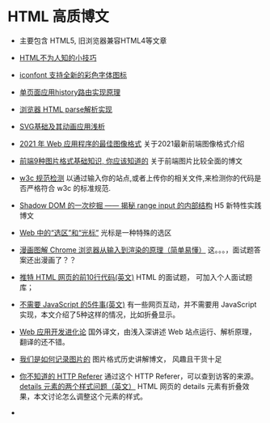 # HTML 高质博文
* 主要包含 HTML5, 旧浏览器兼容HTML4等文章

* [HTML不为人知的小技巧](https://markodenic.com/html-tips/)
* [iconfont 支持全新的彩色字体图标](https://zhuanlan.zhihu.com/p/377136770?utm_source=wechat_session&utm_medium=social&utm_oi=27714312470528&s_r=0) 
* [单页面应用history路由实现原理](https://cloud.tencent.com/developer/article/1653836)
* [浏览器 HTML parse解析实现](https://mp.weixin.qq.com/s/ku6yNZqIKH9wBSGbUdhW0A)
* [SVG基础及其动画应用浅析](https://mp.weixin.qq.com/s/y7ixXeUcyDkTMCpP9V9Ygw) 
* [2021 年 Web 应用程序的最佳图像格式](https://mp.weixin.qq.com/s/KQgp_4l0h3F9X5qDUHkkrQ) 关于2021最新前端图像格式介绍
* [前端9种图片格式基础知识, 你应该知道的](https://juejin.cn/post/7000154907156152327#comment) 关于前端图片比较全面的博文
* [w3c 规范检测](http://jigsaw.w3.org/css-validator/#validate_by_uri) 以通过输入你的站点,或者上传你的相关文件,来检测你的代码是否严格符合 w3c 的标准规范.
* [Shadow DOM 的一次挖掘 —— 揭秘 range input 的内部结构](https://mp.weixin.qq.com/s/sYnU-yUiuRF6gMTV3cvU2w) H5 新特性实践博文
* [Web 中的“选区”和“光标”](https://mp.weixin.qq.com/s/EgWOcjLldO5VQrto5XYNJQ) 光标是一种特殊的选区
* [漫画图解 Chrome 浏览器从输入到渲染的原理（简单易懂）](https://mp.weixin.qq.com/s/KyJZQJsMMGqa91tVLljyvQ) 这。。。，面试题答案还出漫画了？？
* [推特 HTML 网页的前10行代码(英文)](https://css-tricks.com/explain-the-first-10-lines-of-twitter-source-code/) HTML 的面试题， 可加入个人面试题库；
* [不需要 JavaScript 的5件事(英文)](https://lexoral.com/blog/you-dont-need-js/) 有一些网页互动，并不需要用 JavaScript 实现，本文介绍了5种这样的情况，比如折叠显示。
* [Web 应用开发进化论](https://mp.weixin.qq.com/s/RJ2c7k577XdZ3LhXHHeXMQ) 国外译文，由浅入深讲述 Web 站点运行、解析原理， 翻译的还不错。
* [我们是如何记录图片的](https://mp.weixin.qq.com/s?__biz=Mzg3OTYwMjcxMA==&mid=2247487530&idx=1&sn=9cb522e34b28e1c989c3606add4a3fd7&chksm=cf00ad53f8772445c4f9e57242cac26e01f769f2c84a6ca03a5d10ef2c487e52a4c6d7e5acdb&token=903578161&lang=zh_CN#rd) 图片格式历史讲解博文， 风趣且干货十足
* [你不知道的 HTTP Referer](https://mp.weixin.qq.com/s/VcSq-xs2FkUiVduc8CG5mg) 通过这个 HTTP Referer，可以查到访客的来源。
[details 元素的两个样式问题（英文）](https://css-tricks.com/two-issues-styling-the-details-element-and-how-to-solve-them/) HTML 网页的 details 元素有折叠效果，本文讨论怎么调整这个元素的样式。
* [<template>：内容模板元素](https://developer.mozilla.org/zh-CN/docs/Web/HTML/Element/template) HTML 新标签
* [HTML 的新增标签<search>（英文）](https://html.spec.whatwg.org/multipage/grouping-content.html#the-search-element) HTML 的最新标准新增了<search>标签，它类似于<div>标签，用来放置搜索相关的元素。
* [关于编码的那些事——前端应该了解的字符编码](https://mp.weixin.qq.com/s?__biz=MzkxNTIwMzU5OQ==&mid=2247497157&idx=1&sn=57f98b2e4843ec66752d657308f1082d&chksm=c16006a5f6178fb33968875d7127022cf0a4da87ac254b880507262b542b1ebf69a621b2393a&token=236307061&lang=zh_CN#rd) 各种字符编码详解
* [原生details支持手风琴模式了！](https://mp.weixin.qq.com/s?__biz=MzIyMDc1NTYxNg==&mid=2247488839&idx=1&sn=ba204dfe5b124fb8380ec6c6bd30b72d&scene=21#wechat_redirect) details通常和summary配合使用，天然支持展开收起的效果
* [5个改善用户体验的 HTML 属性（英文）](https://www.htmhell.dev/adventcalendar/2023/4/) 本文介绍5个不常用的 HTML 属性。
* [<span>元素能干什么？（英文）](https://onlyspans.net/) <span>是一个表示行内文本的 HTML 网页元素，本文收集了许多案例，你可以用它做各种各样的事情。

